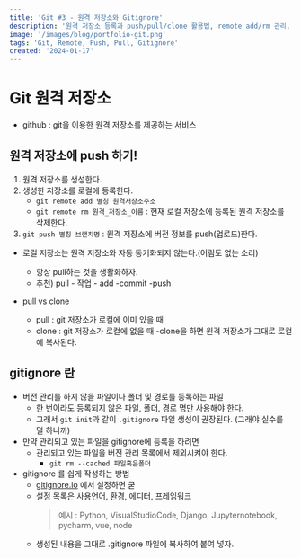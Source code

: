 ```yaml
---
title: 'Git #3 - 원격 저장소와 Gitignore'
description: '원격 저장소 등록과 push/pull/clone 활용법, remote add/rm 관리, gitignore 파일 설정 및 버전 관리 제외 처리 방법을 정리한다.'
image: '/images/blog/portfolio-git.png'
tags: 'Git, Remote, Push, Pull, Gitignore'
created: '2024-01-17'
---
```



# Git 원격 저장소

- github : git을 이용한 원격 저장소를 제공하는 서비스

## 원격 저장소에 push 하기!
1. 원격 저장소를 생성한다.
2. 생성한 저장소를 로컬에 등록한다.
    - `git remote add 별칭 원격저장소주소`
    - `git remote rm 원격_저장소_이름` : 현재 로컬 저장소에 등록된 원격 저장소를 삭제한다.
3. `git push 별칭 브랜치명` : 원격 저장소에 버전 정보를 push(업로드)한다.

- 로컬 저장소는 원격 저장소와 자동 동기화되지 않는다.(어림도 없는 소리)
    - 항상 pull하는 것을 생활화하자.
    - 추천) pull - 작업 - add -commit -push

- pull vs clone
    - pull : git 저장소가 로컬에 이미 있을 때
    - clone : git 저장소가 로컬에 없을 때
        -clone을 하면 원격 저장소가 그대로 로컬에 복사된다.

## gitignore 란
- 버전 관리를 하지 않을 파일이나 폴더 및 경로를 등록하는 파일
    - 한 번이라도 등록되지 않은 파일, 폴더, 경로 명만 사용해야 한다.
    - 그래서 `git init`과 같이 `.gitignore` 파일 생성이 권장된다. (그래야 실수를 덜 하니까)
- 만약 관리되고 있는 파일을 gitignore에 등록을 하려면
    - 관리되고 있는 파일을 버전 관리 목록에서 제외시켜야 한다.
        - `git rm --cached 파일혹은폴더`
- gitignore 를 쉽게 작성하는 방법
    - [gitignore.io](https://www.toptal.com/developers/gitignore/) 에서 설정하면 굳
    - 설정 목록은 사용언어, 환경, 에디터, 프레임워크
        > 예시 : Python, VisualStudioCode, Django, Jupyternotebook, pycharm, vue, node
    - 생성된 내용을 그대로 .gitignore 파일에 복사하여 붙여 넣자.
